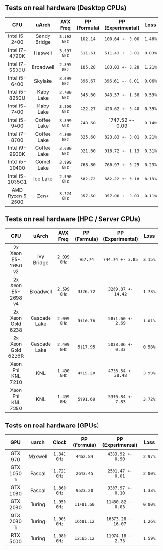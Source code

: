## Tests on real hardware (Desktop CPUs)

| CPU              | uArch        | AVX Freq     | PP (Formula) | PP (Experimental) | Loss    |
|:----------------:|:------------:|:------------:|:------------:|:-----------------:|:-------:|
| Intel i5-2400    | Sandy Bridge | `3.192 GHz`  | `102.14`     | `100.64 +- 0.00`  | `1.46%` |
| Intel i7-4790K   | Haswell      | `3.997 GHz`  | `511.61`     | `511.43 +- 0.01`  | `0.03%` |
| Intel i7-5500U   | Broadwell    | `2.895 GHz`  | `185.28`     | `183.03 +- 0.28`  | `1.21%` |
| Intel i5-6400    | Skylake      | `3.099 GHz`  | `396.67`     | `396.61 +- 0.01 ` | `0.06%` |
| Intel i5-8250U   | Kaby Lake    | `2.700 GHz`  | `345.60`     | `343.57 +- 1.38`  | `0.59%` |
| Intel i5-7400    | Kaby Lake    | `3.299 GHz`  | `422.27`     | `420.62 +- 0.40`  | `0.39%` |
| Intel i5-9400    | Coffee Lake  | `3.899 GHz`  | `748.60`     | `747.52 +- 0.09   | `0.14%` |
| Intel i7-8700    | Coffee Lake  | `4.300 GHz`  | `825.60`     | `823.83 +- 0.01`  | `0.21%` |
| Intel i9-9900K   | Coffee Lake  | `3.600 GHz`  | `921.60`     | `918.72 +- 1.13`  | `0.31%` |
| Intel i5-10400   | Comet Lake   | `3.999 GHz`  | `768.80`     | `766.97 +- 0.25`  | `0.23%` |
| Intel i5-1035G1  | Ice Lake     | `2.990 GHz`  | `382.72`     | `382.22 +- 0.18`  | `0.13%` |
| AMD Ryzen 5 2600 | Zen+         | `3.724 GHz`  | `357.50`     | `357.08 +- 0.03`  | `0.11%` |

## Tests on real hardware (HPC / Server CPUs)
| CPU                | uArch        | AVX Freq     | PP (Formula) | PP (Experimental)  | Loss     |
|:------------------:|:------------:|:------------:|:------------:|:------------------:|:--------:|
| 2x Xeon E5-2650 v2 | Ivy Bridge   | `2.999 GHz`  | `767.74`     |  `744.24 +- 3.85`  | `3.15%`  |
| 2x Xeon E5-2698 v4 | Broadwell    | `2.599 GHz`  | `3326.72`    | `3269.87 +- 14.42` | `1.73%`  |
| 2x Xeon Gold 6238  | Cascade Lake | `2.099 GHz`  | `5910.78`    | `5851.60 +- 2.69`  | `1.01%`  |
| 2x Xeon Gold 6226R | Cascade Lake | `2.499 GHz`  | `5117.95`    | `5088.06 +- 0.33`  | `0.58%`  |
| Xeon Phi KNL 7210  | KNL          | `1.400 GHz`  | `4915.20`    | `4726.54 +- 38.48` | `3.99%`  |
| Xeon Phi KNL 7250  | KNL          | `1.499 GHz`  | `5991.69`    | `5390.84 +- 7.83`  | `3.72%`  |

## Tests on real hardware (GPUs)
| GPU         | uarch   | Clock        | PP (Formula) | PP (Experimental)   | Loss    |
|:-----------:|:-------:|:------------:|:------------:|:-------------------:|:-------:|
| GTX 970     | Maxwell | `1.341 GHz`  | `4462.84`    | `4333.92 +- 0.90`   | `2.97%` |
| GTX 1050 Ti | Pascal  | `1.721 GHz`  | `2643.45`    | `2591.47 +- 0.01`   | `2.00%` |
| GTX 1080    | Pascal  | `1.860 GHz`  | `9523.20`    | `9397.97 +- 0.10`   | `1.33%` |
| GTX 2080    | Turing  | `1.950 GHz`  | `11481.60`   | `11480.82 +- 0.03`  | `0.00%` |
| GTX 2080 Ti | Turing  | `1.905 GHz`  | `16581.12`   | `16373.28 +- 16.07` | `1.26%` |
| RTX 5000    | Turing  | `1.980 GHz`  | `12165.12`   | `11974.18 +- 2.73`  | `1.59%` |
